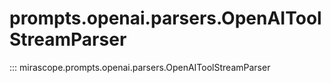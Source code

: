 # prompts.openai.parsers.OpenAIToolStreamParser

::: mirascope.prompts.openai.parsers.OpenAIToolStreamParser
